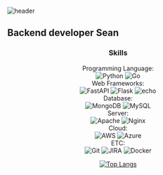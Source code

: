 ![header](https://capsule-render.vercel.app/api?type=wave&color=auto&height=300&section=header&text=sean%20kim&fontSize=90)

## Backend developer Sean

<center>

###  **Skills**
Programming Language: <br>
<img alt="Python" src="https://img.shields.io/badge/python-%2314354C.svg?style=for-the-badge&logo=python&logoColor=white"/>
<img alt="Go" src="https://img.shields.io/badge/go-%2300ADD8.svg?style=for-the-badge&logo=go&logoColor=white"/><br>
Web Frameworks:<br>
<img alt="FastAPI" src="https://img.shields.io/badge/-FastAPI-green?logo=fastapi&style=for-the-badge"/>
<img alt="Flask" src="https://img.shields.io/badge/flask-%23000.svg?style=for-the-badge&logo=flask&logoColor=white"/>
<img alt="echo" src="https://img.shields.io/badge/-echo-yellow?logo=koding&logoColor=white&style=for-the-badge"/><br>
Database:<br>
<img alt="MongoDB" src ="https://img.shields.io/badge/MongoDB-%234ea94b.svg?style=for-the-badge&logo=mongodb&logoColor=white"/>
<img alt="MySQL" src="https://img.shields.io/badge/mysql-%2300f.svg?style=for-the-badge&logo=mysql&logoColor=white"/><br>
Server:<br>
<img alt="Apache" src="https://img.shields.io/badge/apache-%23D42029.svg?style=for-the-badge&logo=apache&logoColor=white"/>
<img alt="Nginx" src="https://img.shields.io/badge/nginx-%23009639.svg?style=for-the-badge&logo=nginx&logoColor=white"/><br>
Cloud:<br>
<img alt="AWS" src="https://img.shields.io/badge/AWS-%23FF9900.svg?style=for-the-badge&logo=amazon-aws&logoColor=white"/>
<img alt="Azure" src="https://img.shields.io/badge/azure-%230072C6.svg?style=for-the-badge&logo=azure-devops&logoColor=white"/><br>
ETC:<br>
<img alt="Git" src="https://img.shields.io/badge/git-%23F05033.svg?style=for-the-badge&logo=git&logoColor=white"/>
<img alt="JIRA" src="https://img.shields.io/badge/-jira-skyblue?logo=jirasoftware&logoColor=white&style=for-the-badge"/>
<img alt="Docker" src="https://img.shields.io/badge/docker-%230db7ed.svg?style=for-the-badge&logo=docker&logoColor=white"/>


[![Top Langs](https://github-readme-stats.vercel.app/api/top-langs/?username=ddhyun93&layout=compact)](https://github.com/anuraghazra/github-readme-stats)
</center>
